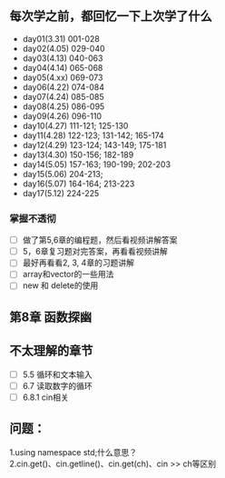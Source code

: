 ## 每次学之前，都回忆一下上次学了什么
- day01(3.31) 001-028
- day02(4.05) 029-040
- day03(4.13) 040-063
- day04(4.14) 065-068
- day05(4.xx) 069-073
- day06(4.22) 074-084
- day07(4.24) 085-085
- day08(4.25) 086-095
- day09(4.26) 096-110
- day10(4.27) 111-121; 125-130
- day11(4.28) 122-123; 131-142; 165-174
- day12(4.29) 123-124; 143-149; 175-181
- day13(4.30) 150-156; 182-189
- day14(5.05) 157-163; 190-199; 202-203
- day15(5.06) 204-213;
- day16(5.07) 164-164; 213-223
- day17(5.12) 224-225

### 掌握不透彻
- [ ] 做了第5,6章的编程题，然后看视频讲解答案
- [ ] 5，6章复习题对完答案，再看看视频讲解
- [ ] 最好再看看2, 3, 4章的习题讲解
- [ ] array和vector的一些用法
- [ ] new 和 delete的使用
## 第8章 函数探幽

## 不太理解的章节
- [ ] 5.5 循环和文本输入
- [ ] 6.7 读取数字的循环
- [ ] 6.8.1 cin相关

## 问题：
1.using namespace std;什么意思？  
2.cin.get()、cin.getline()、cin.get(ch)、cin >> ch等区别





